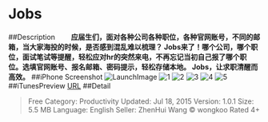 # Jobs

##Description
&emsp;&emsp;**应届生们，面对各种公司各种职位，各种官网账号，不同的邮箱，当大家海投的时候，是否感到混乱难以梳理？
Jobs来了！哪个公司，哪个职位，面试笔试等提醒，轻松应对hr的突然来电，不再忘记当初自己报了哪个职位。选填官网账号、报名邮箱、密码提示，轻松存储本地。
Jobs，让求职清醒而高效。**
##iPhone Screenshot
![LaunchImage](https://github.com/wongkoo/Jobs/blob/master/Jobs/Images.xcassets/LaunchImage.launchimage/1242x2208.png)
![1](http://a5.mzstatic.com/us/r30/Purple7/v4/89/58/40/8958408d-b660-deed-f78f-2395b7ddb8a5/screen322x572.jpeg)
![2](http://a4.mzstatic.com/us/r30/Purple7/v4/27/29/36/272936d7-23a2-b56b-07b1-b641fc00ba0b/screen322x572.jpeg)
![3](http://a1.mzstatic.com/us/r30/Purple7/v4/11/32/e0/1132e015-7ab3-af3b-9f65-6523139ecbea/screen322x572.jpeg)
![4](http://a5.mzstatic.com/us/r30/Purple7/v4/46/40/42/4640421c-7f36-0a6d-06b1-c98be1749652/screen322x572.jpeg)
![5](http://a4.mzstatic.com/us/r30/Purple1/v4/03/e2/98/03e29836-28a8-36ba-22fa-47f47e8fb4d8/screen322x572.jpeg)
##iTunesPreview
[URL](https://itunes.apple.com/us/app/jobs/id1016317328?l=zh&ls=1&mt=8)
##Detail
> Free 
> Category: Productivity 
> Updated: Jul 18, 2015 
> Version: 1.0.1 
> Size: 5.5 MB 
> Language: English 
> Seller: ZhenHui Wang 
> © wongkoo 
> Rated 4+ 





